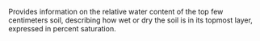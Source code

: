 Provides information on the relative water content of the top few centimeters soil, describing how wet or dry the soil is in its topmost layer, expressed in percent saturation.